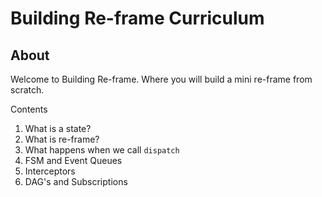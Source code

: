# Building Re-frame Curriculum

## About

Welcome to Building Re-frame. Where you will build a mini re-frame from scratch.

Contents

1. What is a state?
2. What is re-frame?
3. What happens when we call `dispatch`
4. FSM and Event Queues
5. Interceptors
6. DAG's and Subscriptions

